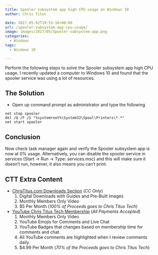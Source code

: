 ```yaml
---
title: Spooler subsystem app high CPU usage on Windows 10
author: Chris Titus

date: 2017-05-02T19:53:16+00:00
url: /spooler-subsystem-app-cpu-usage/
image: images/2017/05/Spooler-subsystem-app.png
categories:
  - Windows
tags:
  - Windows 10

---
```

Perform the following steps to solve the Spooler subsystem app high CPU usage. I recently updated a computer to Windows 10 and found that the spooler service was using a lot of resources.<!--more-->

## The Solution

  * Open up command prompt as administrator and type the following

```
net stop spooler
del /Q /F /S "%systemroot%\System32\Spool\Printers\*.*"
net start spooler
```

## Conclusion

Now check task manager again and verify the Spooler subsystem app is now at 0% usage. Alternatively, you can disable the spooler service in services (Start -> Run -> Type: services.msc) and this will make sure it doesn&#8217;t run, however, it also means you can&#8217;t print.

## CTT Extra Content

- [ChrisTitus.com Downloads Section][1] (_CC Only_)
  1. Digital Downloads with Guides and Pre-Built Images
  2. Monthly Members Only Video
  3. $5 Per Month (_100% of Proceeds goes to Chris Titus Tech_)
- [YouTube Chris Titus Tech Membership][2] (_All Payments Accepted_)
  1. Monthly Members Only Video
  2. YouTube Emojis for Comments and Live Chat
  3. YouTube Badges that changes based on membership time for comments and chat.
  4. All YouTube comments are highlighted when I review comments daily. 
  5. $4.99 Per Month (_70% of the Proceeds goes to Chris Titus Tech_)

 [1]: https://portal.christitus.com
 [2]: https://christitus.com/join